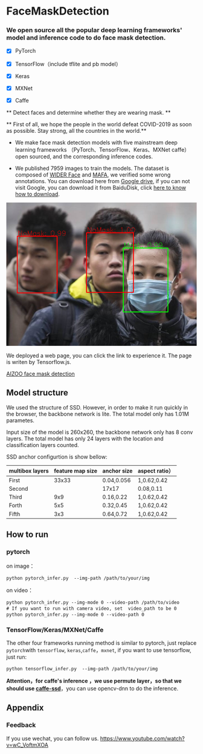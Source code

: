 # FaceMaskDetection

### We open source all the popular deep learning frameworks' model and inference code to do face mask detection.

 - [x] PyTorch
- [x] TensorFlow（include tflite and pb model）
- [x] Keras
- [x] MXNet
- [x] Caffe



** Detect faces and determine whether they are  wearing mask. **


** First of all, we hope the people in the world defeat COVID-2019 as soon as possible. Stay strong, all the countries in the world.**


* We make face mask detection models with five mainstream deep learning frameworks （PyTorch、TensorFlow、Keras、MXNet caffe） open sourced, and the corresponding inference codes. 

* We published 7959 images to train the models. The dataset is composed of [WIDER Face](http://shuoyang1213.me/WIDERFACE/) and [MAFA](http://www.escience.cn/people/geshiming/mafa.html), we verified some wrong annotations.  You can download here from [Google drive](https://drive.google.com/file/d/1QspxOJMDf_rAWVV7AU_Nc0rjo1_EPEDW/view?usp=sharing), if you can not visit Google, you can download it from BaiduDisk, click [here to know how to download](README-zh.md).



![](img/demo.png)


We deployed a web page, you can click the link to experience it.
The page is writen by Tensorflow.js.

[AIZOO face mask detection](https://demo.aizoo.com/face-mask-detection.html)
## Model structure

We used the structure of SSD. However,  in order to  make it run quickly in the browser, the backbone network is lite. The total model only has 1.01M parametes.

Input size of the model is 260x260, the backbone network only has 8 conv layers. The total model has only 24 layers with the  location and classification layers counted.

SSD anchor configurtion is show bellow:

| multibox layers | feature map size | anchor size | aspect ratio）|
| ---- | ---- | ---- | ---- |
|First|33x33|0.04,0.056|1,0.62,0.42|
Second ||17x17|0.08,0.11|1,0.62,0.42|
|Third|9x9|0.16,0.22|1,0.62,0.42|
|Forth |5x5|0.32,0.45|1,0.62,0.42|
|Fifth|3x3|0.64,0.72|1,0.62,0.42|

## How to run
### pytorch
on image：
```
python pytorch_infer.py  --img-path /path/to/your/img
```
on video：
```
python pytorch_infer.py --img-mode 0 --video-path /path/to/video  
# If you want to run with camera video, set  video_path to be 0
python pytorch_infer.py --img-mode 0 --video-path 0
```
### TensorFlow/Keras/MXNet/Caffe
The other four frameworks running method is similar to pytorch, just replace `pytorch`with `tensorflow`, `keras`,`caffe`，`mxnet`,
if you want to use tensorflow, just run:
```
python tensorflow_infer.py  --img-path /path/to/your/img
```
**Attention，for caffe's inference ，we use permute layer，so that we should use [caffe-ssd](https://github.com/weiliu89/caffe/tree/ssd)**，you can use opencv-dnn to do the inference.
## Appendix
### Feedback
If you use wechat, you can follow us.
https://www.youtube.com/watch?v=wC_VoftmXOA

